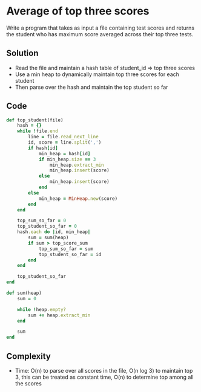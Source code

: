 # Average of top three scores
Write a program that takes as input a file containing test scores and returns the student who
has maximum score averaged across their top three tests.

## Solution
- Read the file and maintain a hash table of student_id => top three scores
- Use a min heap to dynamically maintain top three scores for each student
- Then parse over the hash and maintain the top student so far

## Code
```ruby
def top_student(file)
    hash = {}
    while !file.end
        line = file.read_next_line
        id, score = line.split(',')
        if hash[id]
            min_heap = hash[id]
            if min_heap.size == 3
                min_heap.extract_min
                min_heap.insert(score)
            else
                min_heap.insert(score)
            end
        else
            min_heap = MinHeap.new(score)
        end
    end

    top_sum_so_far = 0
    top_student_so_far = 0
    hash.each do |id, min_heap|
        sum = sum(heap)
        if sum > top_score_sum
            top_sum_so_far = sum
            top_student_so_far = id
        end
    end

    top_student_so_far
end

def sum(heap)
    sum = 0

    while !heap.empty?
        sum += heap.extract_min
    end

    sum
end
```

## Complexity
- Time: O(n) to parse over all scores in the file, O(n log 3) to maintain top 3, this can be
  treated as constant time, O(n) to determine top among all the scores

